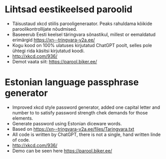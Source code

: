 # Lihtsad eestikeelsed paroolid
* Täisustaud xkcd stiilis parooligeneraator. Peaks rahuldama kõikide paroolikontrollijate nõudmised.
* Baseeerub Eesti keelsel täringvara sõnastikul, millest or eemaldatud erimärgid https://xn--tringvara-v2a.ee/
* Kogu kood on 100% ulatuses kirjutatud ChatGPT poolt, selles pole ühtegi rida käsitsi kirjutatud koodi.
* http://xkcd.com/936/
* Demot vaata siit: https://parool.biker.ee/

# Estonian language passphrase generator
* Improved xkcd style password generator, added one capital letter and number to to satisfy password strength chek demands for those elements.
* Generate password using Estonian diceware words.
* Based on https://xn--tringvara-v2a.ee/files/Taringvara.txt
* All code is written by ChatGPT, there is not a single, hand written linde of code.
* http://xkcd.com/936/
* Demo can be seen here https://parool.biker.ee/
